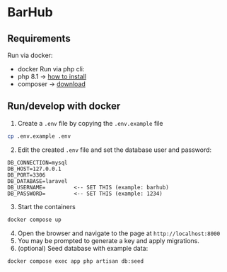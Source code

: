 # BarHub
## Requirements
Run via docker:
- docker
Run via php cli:
- php 8.1 -> [how to install](https://www.geeksforgeeks.org/how-to-install-php-in-windows-10/)
- composer -> [download](https://getcomposer.org/download/)

## Run/develop with docker
1. Create a `.env` file by copying the `.env.example` file
```bash
cp .env.example .env
```
2. Edit the created `.env` file and set the database user and password:
```env
DB_CONNECTION=mysql
DB_HOST=127.0.0.1
DB_PORT=3306
DB_DATABASE=laravel
DB_USERNAME=         <-- SET THIS (example: barhub)
DB_PASSWORD=         <-- SET THIS (example: 1234)
```
3. Start the containers
```bash
docker compose up
```
4. Open the browser and navigate to the page at `http://localhost:8000`
5. You may be prompted to generate a key and apply migrations.
6. (optional) Seed database with example data:
```bash
docker compose exec app php artisan db:seed
```
